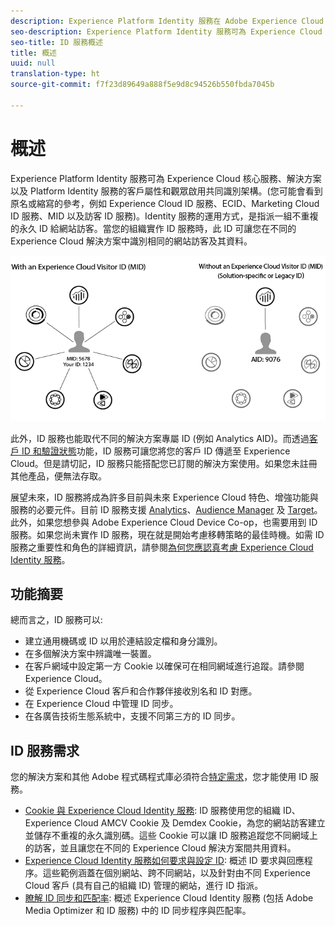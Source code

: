 ```yaml
---
description: Experience Platform Identity 服務在 Adobe Experience Cloud 中扮演的角色。
seo-description: Experience Platform Identity 服務可為 Experience Cloud 核心服務、解決方案以及客戶屬性和觀眾啟用共同識別架構。
seo-title: ID 服務概述
title: 概述
uuid: null
translation-type: ht
source-git-commit: f7f23d89649a888f5e9d8c94526b550fbda7045b

---
```



# 概述

Experience Platform Identity 服務可為 Experience Cloud 核心服務、解決方案以及 Platform Identity 服務的客戶屬性和觀眾啟用共同識別架構。(您可能會看到原名或縮寫的參考，例如 Experience Cloud ID 服務、ECID、Marketing Cloud ID 服務、MID 以及訪客 ID 服務)。Identity 服務的運用方式，是指派一組不重複的永久 ID 給網站訪客。當您的組織實作 ID 服務時，此 ID 可讓您在不同的 Experience Cloud 解決方案中識別相同的網站訪客及其資料。

![](assets/ecid.png)

此外，ID 服務也能取代不同的解決方案專屬 ID (例如 Analytics AID)。而透過[客戶 ID 和驗證狀態](/help/reference/authenticated-state.md)功能，ID 服務可讓您將您的客戶 ID 傳遞至 Experience Cloud。但是請切記，ID 服務只能搭配您已訂閱的解決方案使用。如果您未註冊其他產品，便無法存取。

展望未來，ID 服務將成為許多目前與未來 Experience Cloud 特色、增強功能與服務的必要元件。目前 ID 服務支援 [Analytics](https://www.adobe.com/tw/analytics/web-analytics.html)、[Audience Manager](https://www.adobe.com/tw/analytics/audience-manager.html) 及 [Target](https://www.adobe.com/tw/marketing/target.html)。此外，如果您想參與 Adobe Experience Cloud Device Co-op，也需要用到 ID 服務。如果您尚未實作 ID 服務，現在就是開始考慮移轉策略的最佳時機。如需 ID 服務之重要性和角色的詳細資訊，請參閱[為何您應認真考慮 Experience Cloud Identity 服務](http://blogs.adobe.com/digitalmarketing/analytics/why-new-adobe-marketing-cloud-id-service-should-be-on-your-radar/)。

## 功能摘要

總而言之，ID 服務可以:

* 建立通用機碼或 ID 以用於連結設定檔和身分識別。
* 在多個解決方案中辨識唯一裝置。
* 在客戶網域中設定第一方 Cookie 以確保可在相同網域進行追蹤。請參閱 Experience Cloud。
* 從 Experience Cloud 客戶和合作夥伴接收別名和 ID 對應。
* 在 Experience Cloud 中管理 ID 同步。
* 在各廣告技術生態系統中，支援不同第三方的 ID 同步。

## ID 服務需求

您的解決方案和其他 Adobe 程式碼程式庫必須符合[特定需求](/help/reference/requirements.md)，您才能使用 ID 服務。

* [Cookie 與 Experience Cloud Identity 服務](cookies.md): ID 服務使用您的組織 ID、Experience Cloud AMCV Cookie 及 Demdex Cookie，為您的網站訪客建立並儲存不重複的永久識別碼。這些 Cookie 可以讓 ID 服務追蹤您不同網域上的訪客，並且讓您在不同的 Experience Cloud 解決方案間共用資料。
* [Experience Cloud Identity 服務如何要求與設定 ID](id-request.md): 概述 ID 要求與回應程序。這些範例涵蓋在個別網站、跨不同網站，以及針對由不同 Experience Cloud 客戶 (具有自己的組織 ID) 管理的網站，進行 ID 指派。
* [瞭解 ID 同步和匹配率](match-rates.md): 概述 Experience Cloud Identity 服務 (包括 Adobe Media Optimizer 和 ID 服務) 中的 ID 同步程序與匹配率。